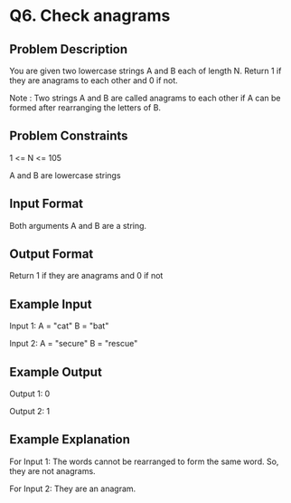 # Q6. Check anagrams
## Problem Description
You are given two lowercase strings A and B each of length N. Return 1 if they are anagrams to each other and 0 if not.

Note : Two strings A and B are called anagrams to each other if A can be formed after rearranging the letters of B.

## Problem Constraints
1 <= N <= 105

A and B are lowercase strings

## Input Format
Both arguments A and B are a string.

## Output Format
Return 1 if they are anagrams and 0 if not

## Example Input
Input 1:
A = "cat"
B = "bat"

Input 2:
A = "secure"
B = "rescue"

## Example Output
Output 1:
0

Output 2:
1

## Example Explanation
For Input 1:
The words cannot be rearranged to form the same word. So, they are not anagrams.

For Input 2:
They are an anagram.
